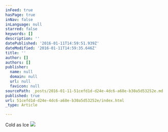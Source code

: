 ```yaml
---
inFeed: true
hasPage: true
inNav: false
inLanguage: null
starred: false
keywords: []
description: ''
datePublished: '2016-01-11T14:59:51.939Z'
dateModified: '2016-01-11T14:59:35.646Z'
title: ''
author: []
authors: []
publisher:
  name: null
  domain: null
  url: null
  favicon: null
sourcePath: _posts/2016-01-11-51cefd1d-d24e-4dc6-a68e-b30a5d53252e.md
published: true
url: 51cefd1d-d24e-4dc6-a68e-b30a5d53252e/index.html
_type: Article

---
```

Cold as Ice
![](https://the-grid-user-content.s3-us-west-2.amazonaws.com/107d8db4-52cb-49db-a52b-ec9760277cbe.jpg)